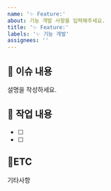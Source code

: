 ```yaml
---
name: '✨ Feature:'
about: 기능 개발 사항을 입력해주세요.
title: '✨ Feature:'
labels: '✨ 기능 개발'
assignees: ''
---
```


## :bookmark_tabs: 이슈 내용

설명을 작성하세요.

## :pencil: 작업 내용

- [ ]
- [ ]

## :round_pushpin:ETC

기타사항
